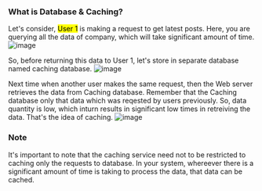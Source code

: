 ### What is Database & Caching?
Let's consider, <mark>User 1</mark> is making a request to get latest posts. Here, you are querying all the data of company, which will 
take significant amount of time.
![image](https://github.com/user-attachments/assets/5d2bfd00-3eb2-4c1a-81d9-8364bc5c71d5)

So, before returning this data to User 1, let's store in separate database named caching database.
![image](https://github.com/user-attachments/assets/cd40288b-bb24-4faa-9e73-58f5dc43af97)

Next time when another user makes the same request, then the Web server retrieves the data from Caching database. Remember that the 
Caching database only that data which was reqested by users previously. So, data quantity is low, which inturn results in significant 
low times in retreiving the data. That's the idea of caching.
![image](https://github.com/user-attachments/assets/3d5766df-ab34-4d97-bed8-e9b3acc56654)

### Note
It's important to note that the caching service need not to be restricted to caching only the requests to database. 
In your system, whereever there is a significant amount of time is taking to process the data, that data can be cached.
